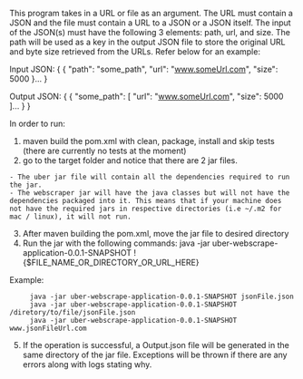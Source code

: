 This program takes in a URL or file as an argument. The URL must contain a JSON and the file must contain a URL to a 
JSON or a JSON itself. The input of the JSON(s) must have the following 3 elements: path, url, and size. The path will
be used as a key in the output JSON file to store the original URL and byte size retrieved from the URLs. Refer below for an example:

Input JSON:
{
  {
    "path": "some_path",
    "url": "www.someUrl.com",
    "size": 5000
  }...
}

Output JSON:
{
  {
    "some_path": [
      "url": "www.someUrl.com",
      "size": 5000
    ]...
  }
}

In order to run:
  1) maven build the pom.xml with clean, package, install and skip tests (there are currently no tests at the moment)
  2) go to the target folder and notice that there are 2 jar files. 
  
    - The uber jar file will contain all the dependencies required to run the jar. 
    - The webscraper jar will have the java classes but will not have the dependencies packaged into it. This means that if your machine does not have the required jars in respective directories (i.e ~/.m2 for mac / linux), it will not run.
    
  3) After maven building the pom.xml, move the jar file to desired directory
  4) Run the jar with the following commands: java -jar uber-webscrape-application-0.0.1-SNAPSHOT !{$FILE_NAME_OR_DIRECTORY_OR_URL_HERE}

Example: 

         java -jar uber-webscrape-application-0.0.1-SNAPSHOT jsonFile.json
         java -jar uber-webscrape-application-0.0.1-SNAPSHOT /diretory/to/file/jsonFile.json
         java -jar uber-webscrape-application-0.0.1-SNAPSHOT www.jsonFileUrl.com

  5) If the operation is successful, a Output.json file will be generated in the same directory of the jar file. Exceptions will be thrown if there are any errors along with logs stating why.
